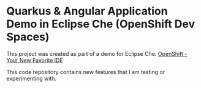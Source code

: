 # Quarkus & Angular Application Demo in Eclipse Che (OpenShift Dev Spaces)

This project was created as part of a demo for Eclipse Che: [OpenShift - Your New Favorite IDE](https://upstreamwithoutapaddle.com/blog%20post/2023/04/06/Development-On-OpenShift-With-Eclipse-Che.html)

This code repository contains new features that I am testing or experimenting with.

